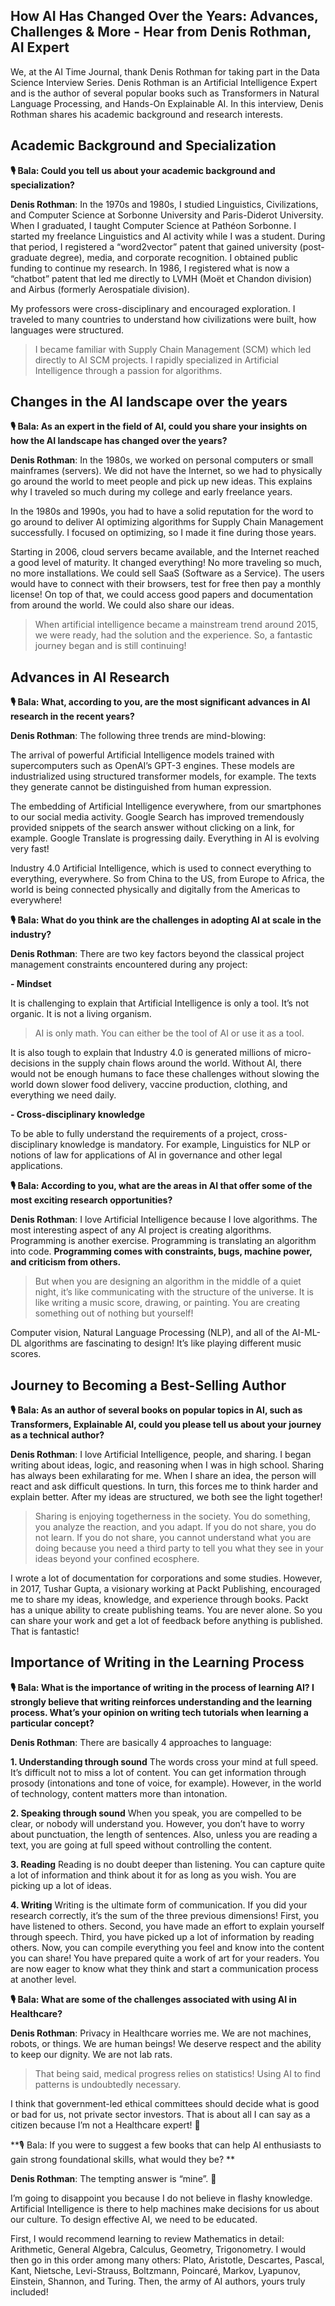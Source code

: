 ## How AI Has Changed Over the Years: Advances, Challenges & More - Hear from Denis Rothman, AI Expert

We, at the AI Time Journal, thank Denis Rothman for taking part in the Data Science Interview Series. Denis Rothman is an Artificial Intelligence Expert and is the author of several popular books such as Transformers in Natural Language Processing, and Hands-On Explainable AI. In this interview, Denis Rothman shares his academic background and research interests.

## Academic Background and Specialization
**🎙️ Bala: Could you tell us about your academic background and specialization?**

**Denis Rothman**: In the 1970s and 1980s, I studied Linguistics, Civilizations, and Computer Science at Sorbonne University and Paris-Diderot University. When I graduated, I taught Computer Science at Pathéon Sorbonne. I started my freelance Linguistics and AI activity while I was a student. During that period, I registered a “word2vector” patent that gained university (post-graduate degree), media, and corporate recognition. I obtained public funding to continue my research. In 1986, I registered what is now a “chatbot” patent that led me directly to LVMH (Moët et Chandon division) and Airbus (formerly Aerospatiale division). 

My professors were cross-disciplinary and encouraged exploration. I traveled to many countries to understand how civilizations were built, how languages were structured.

> I became familiar with Supply Chain Management (SCM) which led directly to AI SCM projects. I rapidly specialized in Artificial Intelligence through a passion for algorithms.

## Changes in the AI landscape over the years
**🎙️ Bala: As an expert in the field of AI, could you share your insights on how the AI landscape has changed over the years?**

**Denis Rothman**: In the 1980s, we worked on personal computers or small mainframes (servers). We did not have the Internet, so we had to physically go around the world to meet people and pick up new ideas. This explains why I traveled so much during my college and early freelance years.

In the 1980s and 1990s, you had to have a solid reputation for the word to go around to deliver AI optimizing algorithms for Supply Chain Management successfully. I focused on optimizing, so I made it fine during those years.

Starting in 2006, cloud servers became available, and the Internet reached a good level of maturity. It changed everything! No more traveling so much, no more installations. We could sell SaaS (Software as a Service). The users would have to connect with their browsers, test for free then pay a monthly license! On top of that, we could access good papers and documentation from around the world. We could also share our ideas.

> When artificial intelligence became a mainstream trend around 2015, we were ready, had the solution and the experience. So, a fantastic journey began and is still continuing! 

## Advances in AI Research 
**🎙️ Bala: What, according to you, are the most significant advances in AI research in the recent years?**

**Denis Rothman**: The following three trends are mind-blowing:

The arrival of powerful Artificial Intelligence models trained with supercomputers such as OpenAI’s GPT-3 engines. These models are industrialized using structured transformer models, for example. The texts they generate cannot be distinguished from human expression.

The embedding of Artificial Intelligence everywhere, from our smartphones to our social media activity. Google Search has improved tremendously provided snippets of the search answer without clicking on a link, for example. Google Translate is progressing daily. Everything in AI is evolving very fast!

Industry 4.0 Artificial Intelligence, which is used to connect everything to everything, everywhere. So from China to the US, from Europe to Africa, the world is being connected physically and digitally from the Americas to everywhere!

**🎙️ Bala: What do you think are the challenges in adopting AI at scale in the industry?**

**Denis Rothman**: There are two key factors beyond the classical project management constraints encountered during any project:

**- Mindset**

It is challenging to explain that Artificial Intelligence is only a tool. It’s not organic. It is not a living organism. 

> AI is only math. You can either be the tool of AI or use it as a tool. 

It is also tough to explain that Industry 4.0 is generated millions of micro-decisions in the supply chain flows around the world. Without AI, there would not be enough humans to face these challenges without slowing the world down slower food delivery, vaccine production, clothing, and everything we need daily.

**- Cross-disciplinary knowledge**

To be able to fully understand the requirements of a project, cross-disciplinary knowledge is mandatory. For example, Linguistics for NLP or notions of law for applications of AI in governance and other legal applications.

**🎙️ Bala: According to you, what are the areas in AI that offer some of the most exciting research opportunities?**

**Denis Rothman**: I love Artificial Intelligence because I love algorithms. The most interesting aspect of any AI project is creating algorithms. Programming is another exercise. Programming is translating an algorithm into code. **Programming comes with constraints, bugs, machine power, and criticism from others.**

> But when you are designing an algorithm in the middle of a quiet night, it’s like communicating with the structure of the universe. It is like writing a music score, drawing, or painting. You are creating something out of nothing but yourself!

Computer vision, Natural Language Processing (NLP), and all of the AI-ML-DL algorithms are fascinating to design! It’s like playing different music scores.

## Journey to Becoming a Best-Selling Author
**🎙️ Bala: As an author of several books on popular topics in AI, such as Transformers, Explainable AI, could you please tell us about your journey as a technical author?**

**Denis Rothman**: I love Artificial Intelligence, people, and sharing. I began writing about ideas, logic, and reasoning when I was in high school. Sharing has always been exhilarating for me. When I share an idea, the person will react and ask difficult questions. In turn, this forces me to think harder and explain better. After my ideas are structured, we both see the light together!

> Sharing is enjoying togetherness in the society. You do something, you analyze the reaction, and you adapt.
If you do not share, you do not learn. If you do not share, you cannot understand what you are doing because you need a third party to tell you what they see in your ideas beyond your confined ecosphere.  

I wrote a lot of documentation for corporations and some studies. However, in 2017, Tushar Gupta, a visionary working at Packt Publishing, encouraged me to share my ideas, knowledge, and experience through books. Packt has a unique ability to create publishing teams. You are never alone. So you can share your work and get a lot of feedback before anything is published. That is fantastic!

## Importance of Writing in the Learning Process
**🎙️ Bala: What is the importance of writing in the process of learning AI? I strongly believe that writing reinforces understanding and the learning process. What’s your opinion on writing tech tutorials when learning a particular concept?**

**Denis Rothman**: There are basically  4 approaches to language:

**1. Understanding through sound**
The words cross your mind at full speed. It’s difficult not to miss a lot of content. You can get information through prosody (intonations and tone of voice, for example). However, in the world of technology, content matters more than intonation.

**2. Speaking through sound**
When you speak, you are compelled to be clear, or nobody will understand you. However, you don’t have to worry about punctuation, the length of sentences. Also, unless you are reading a text, you are going at full speed without controlling the content.

**3. Reading**
Reading is no doubt deeper than listening. You can capture quite a lot of information and think about it for as long as you wish. You are picking up a lot of ideas.

**4. Writing**
Writing is the ultimate form of communication. If you did your research correctly, it’s the sum of the three previous dimensions! First, you have listened to others. Second, you have made an effort to explain yourself through speech. Third, you have picked up a lot of information by reading others. Now, you can compile everything you feel and know into the content you can share! You have prepared quite a work of art for your readers. You are now eager to know what they think and start a communication process at another level.

**🎙️ Bala: What are some of the challenges associated with using AI in Healthcare?**

**Denis Rothman**: Privacy in Healthcare worries me. We are not machines, robots, or things. We are human beings! We deserve respect and the ability to keep our dignity. We are not lab rats. 

> That being said, medical progress relies on statistics! Using AI to find patterns is undoubtedly necessary. 

I think that government-led ethical committees should decide what is good or bad for us, not private sector investors. That is about all I can say as a citizen because I’m not a Healthcare expert! 🙂

**🎙️ Bala: If you were to suggest a few books that can help AI enthusiasts to gain strong foundational skills, what would they be?
**

**Denis Rothman**: The tempting answer is “mine”. 🙂

I’m going to disappoint you because I do not believe in flashy knowledge. Artificial Intelligence is there to help machines make decisions for us about our culture.  To design effective AI, we need to be educated.

First, I would recommend learning to review Mathematics in detail: Arithmetic, General Algebra, Calculus, Geometry, Trigonometry. I would then go in this order among many others: Plato, Aristotle, Descartes, Pascal, Kant, Nietsche, Levi-Strauss, Boltzmann, Poincaré, Markov, Lyapunov, Einstein, Shannon, and Turing. Then, the army of AI authors, yours truly included!



